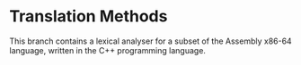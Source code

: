# Translation Methods
This branch contains a lexical analyser for a subset of the Assembly x86-64 language, written in the C++ programming language.